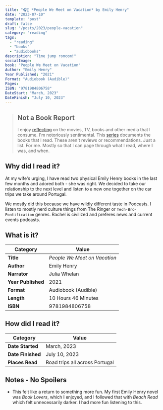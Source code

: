 ```yaml
---
title: "🎧🌴 *People We Meet on Vacation* by Emily Henry"
date: "2023-07-10"
template: "post"
draft: false
slug: "/posts/2023/people-vacation"
category: "reading"
tags:
  - "reading"
  - "books"
  - "audiobooks"
description: "Time jump romcom!"
socialImage:
book: "People We Meet on Vacation"
Author: "Emily Henry"
Year Published: "2021"
Format: "Audiobook (Audible)"
Pages:
ISBN: "9781984806758"
DateStart: "March, 2023"
DateFinish: "July 10, 2023"
---
```


> ## Not a Book Report
> I enjoy [reflecting](https://blog.samrhea.com/posts/2019/analyze-media-habits) on the movies, TV, books and other media that I consume. I'm notoriously sentimental. This [series](https://blog.samrhea.com/category/walkthrough) documents the books that I read. These aren't reviews or recommendations. Just a list. For me. Mostly so that I can page through what I read, where I was, and when.

## Why did I read it?
At my wife's urging, I have read two physical Emily Henry books in the last few months and adored both - she was right. We decided to take our relationship to the next level and listen to a new one together on the car trips we take around Portugal.

We mostly did this because we have wildly different taste in Podcasts. I listen to mostly nerd culture things from The Ringer or `Tech-Bro-Pontification` genres. Rachel is civilized and preferes news and current events podcasts.

## What is it?
|Category|Value|
|---|---|
|**Title**|*People We Meet on Vacation*|
|**Author**|Emily Henry|
|**Narrator**|Julia Whelan|
|**Year Published**|2021|
|**Format**|Audiobook (Audible)|
|**Length**|10 Hours 46 Minutes|
|**ISBN**|9781984806758|

## How did I read it?
|Category|Value|
|---|---|
|**Date Started**|March, 2023|
|**Date Finished**|July 10, 2023|
|**Places Read**|Road trips all across Portugal|

## Notes - No Spoilers
* This felt like a return to something more fun. My first Emily Henry novel was *Book Lovers*, which I enjoyed, and I followed that with *Beach Read* which felt unnecessarily darker. I had more fun listening to this.